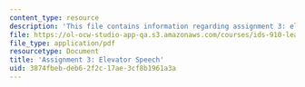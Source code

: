 ```yaml
---
content_type: resource
description: 'This file contains information regarding assignment 3: elevator speech.'
file: https://ol-ocw-studio-app-qa.s3.amazonaws.com/courses/ids-910-leadership-development-fall-2014/3874fbebdeb62f2c17ae3cf8b1961a3a_MITESD_801F14_Assign3.pdf
file_type: application/pdf
resourcetype: Document
title: 'Assignment 3: Elevator Speech'
uid: 3874fbeb-deb6-2f2c-17ae-3cf8b1961a3a
---
```

